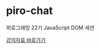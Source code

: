 # piro-chat
피로그래밍 22기 JavaScript DOM 세션

[강의자료 바로가기](https://docs.google.com/presentation/d/1gKL4c_1co-7TAHzTakOBZvagWKs-5kClzM-NBXcuI5U/edit?usp=sharing)
